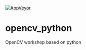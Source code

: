 [![AppVeyor](https://ci.appveyor.com/api/projects/pirahansiah/opencv-python)](https://ci.appveyor.com/api/projects/pirahansiah/opencv-python)




# opencv_python
OpenCV workshop based on python 

